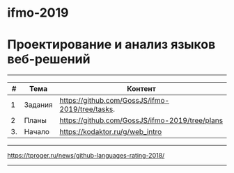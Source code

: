 # ifmo-2019
# Проектирование и анализ языков веб-решений

---

| #  | Тема  |  Контент |
|---|---|---|
| 1 | Задания |    https://github.com/GossJS/ifmo-2019/tree/tasks. 
| 2 | Планы | https://github.com/GossJS/ifmo-2019/tree/plans
| 3. | Начало |    https://kodaktor.ru/g/web_intro



---

https://tproger.ru/news/github-languages-rating-2018/

---
